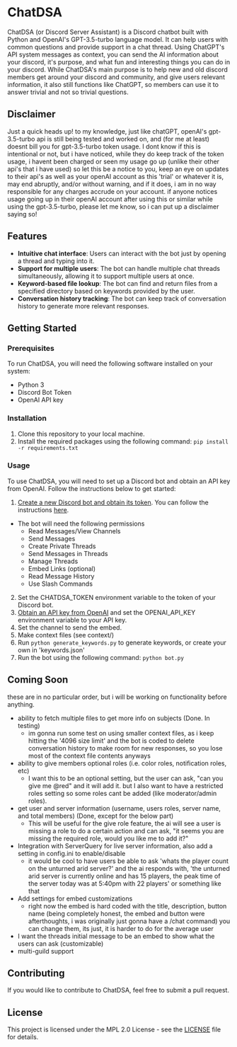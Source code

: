 # ChatDSA
ChatDSA (or Discord Server Assistant) is a Discord chatbot built with Python and OpenAI's GPT-3.5-turbo language model. It can help users with common questions and provide support in a chat thread.
Using ChatGPT's API system messages as context, you can send the AI information about your discord, it's purpose, and what fun and interesting things you can do in your discord.
While ChatDSA's main purpose is to help new and old discord members get around your discord and community, and give users relevant information, it also still functions like ChatGPT, so members can use it to answer trivial and not so trivial questions.

## Disclaimer
Just a quick heads up! to my knowledge, just like chatGPT, openAI's gpt-3.5-turbo api is still being tested and worked on, and (for me at least) doesnt bill you for gpt-3.5-turbo token usage. I dont know if this is intentional or not, but i have noticed, while they do keep track of the token usage, i havent been charged or seen my usage go up (unlike their other api's that i have used)
so let this be a notice to you, keep an eye on updates to their api's as well as your openAI account as this 'trial' or whatever it is, may end abruptly, and/or without warning, and if it does, i am in no way responsible for any charges accrude on your account.
if anyone notices usage going up in their openAI account after using this or similar while using the gpt-3.5-turbo, please let me know, so i can put up a disclaimer saying so!

## Features
- **Intuitive chat interface**: Users can interact with the bot just by opening a thread and typing into it.
- **Support for multiple users**: The bot can handle multiple chat threads simultaneously, allowing it to support multiple users at once.
- **Keyword-based file lookup**: The bot can find and return files from a specified directory based on keywords provided by the user.
- **Conversation history tracking**: The bot can keep track of conversation history to generate more relevant responses.
## Getting Started
### Prerequisites
To run ChatDSA, you will need the following software installed on your system:

- Python 3
- Discord Bot Token
- OpenAI API key

### Installation
1. Clone this repository to your local machine.
2. Install the required packages using the following command:
``pip install -r requirements.txt``

### Usage
To use ChatDSA, you will need to set up a Discord bot and obtain an API key from OpenAI. Follow the instructions below to get started:

1. [Create a new Discord bot and obtain its token](https://discord.com/developers/applications). You can follow the instructions [here](https://discordpy.readthedocs.io/en/stable/discord.html).
  - The bot will need the following permissions
    - Read Messages/View Channels
    - Send Messages
    - Create Private Threads
    - Send Messages in Threads
    - Manage Threads
    - Embed Links (optional)
    - Read Message History
    - Use Slash Commands
2. Set the CHATDSA_TOKEN environment variable to the token of your Discord bot.
3. [Obtain an API key from OpenAI](https://platform.openai.com/account/api-keys) and set the OPENAI_API_KEY environment variable to your API key.
4. Set the channel to send the embed.
5. Make context files (see context/)
6. Run ``python generate_keywords.py`` to generate keywords, or create your own in 'keywords.json'
7. Run the bot using the following command:
``python bot.py``

## Coming Soon
these are in no particular order, but i will be working on functionality before anything.

- ability to fetch multiple files to get more info on subjects (Done. In testing)
  - im gonna run some test on using smaller context files, as i keep hitting the '4096 size limit' and the bot is coded to delete conversation history to make room for new responses, so you lose most of the context file contents anyways
- ability to give members optional roles (i.e. color roles, notification roles, etc)
  - I want this to be an optional setting, but the user can ask, "can you give me @red" and it will add it. but I also want to have a restricted roles setting so some roles cant be added (like moderator/admin roles).
- get user and server information (username, users roles, server name, and total members) (Done, except for the below part)
  - This will be useful for the give role feature, the ai will see a user is missing a role to do a certain action and can ask, "it seems you are missing the required role, would you like me to add it?"
- Integration with ServerQuery for live server information, also add a setting in config.ini to enable/disable
  - it would be cool to have users be able to ask 'whats the player count on the unturned arid server?' and the ai responds with, 'the unturned arid server is currently online and has 15 players, the peak time of the server today was at 5:40pm with 22 players' or something like that
- Add settings for embed customizations
  - right now the embed is hard coded with the title, description, button name (being completely honest, the embed and button were afterthoughts, i was originally just gonna have a /chat command) you can change them, its just, it is harder to do for the average user
- I want the threads initial message to be an embed to show what the users can ask (customizable)
- multi-guild support

## Contributing
If you would like to contribute to ChatDSA, feel free to submit a pull request.

## License
This project is licensed under the MPL 2.0 License - see the [LICENSE](https://github.com/ihasTaco/ChatDSA/blob/main/License) file for details.
